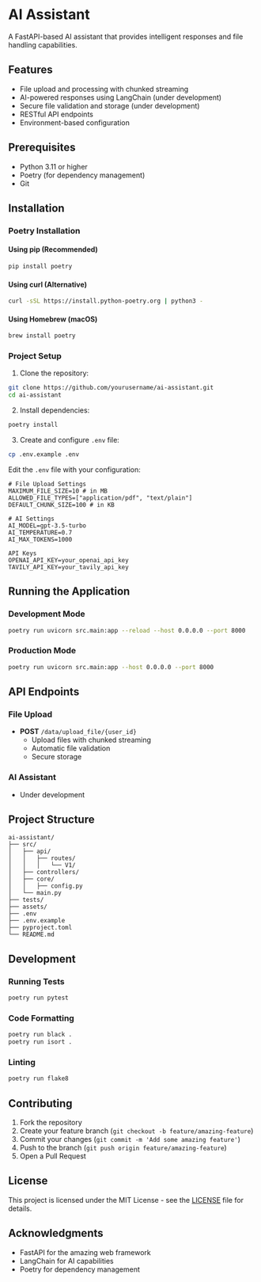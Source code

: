 # AI Assistant

A FastAPI-based AI assistant that provides intelligent responses and file handling capabilities.

## Features

- File upload and processing with chunked streaming
- AI-powered responses using LangChain (under development)
- Secure file validation and storage (under development)
- RESTful API endpoints
- Environment-based configuration

## Prerequisites

- Python 3.11 or higher
- Poetry (for dependency management)
- Git

## Installation

### Poetry Installation

#### Using pip (Recommended)
```bash
pip install poetry
```

#### Using curl (Alternative)
```bash
curl -sSL https://install.python-poetry.org | python3 -
```

#### Using Homebrew (macOS)
```bash
brew install poetry
```

### Project Setup

1. Clone the repository:
```bash
git clone https://github.com/yourusername/ai-assistant.git
cd ai-assistant
```

2. Install dependencies:
```bash
poetry install
```

3. Create and configure `.env` file:
```bash
cp .env.example .env
```

Edit the `.env` file with your configuration:
```env
# File Upload Settings
MAXIMUM_FILE_SIZE=10 # in MB
ALLOWED_FILE_TYPES=["application/pdf", "text/plain"]
DEFAULT_CHUNK_SIZE=100 # in KB

# AI Settings
AI_MODEL=gpt-3.5-turbo
AI_TEMPERATURE=0.7
AI_MAX_TOKENS=1000

API Keys
OPENAI_API_KEY=your_openai_api_key
TAVILY_API_KEY=your_tavily_api_key
```

## Running the Application

### Development Mode
```bash
poetry run uvicorn src.main:app --reload --host 0.0.0.0 --port 8000
```

### Production Mode
```bash
poetry run uvicorn src.main:app --host 0.0.0.0 --port 8000
```

## API Endpoints

### File Upload
- **POST** `/data/upload_file/{user_id}`
  - Upload files with chunked streaming
  - Automatic file validation
  - Secure storage

### AI Assistant
- Under development

## Project Structure

```
ai-assistant/
├── src/
│   ├── api/
│   │   ├── routes/
│   │   │   └── V1/
│   ├── controllers/
│   ├── core/
│   │   ├── config.py
│   └── main.py
├── tests/
├── assets/
├── .env
├── .env.example
├── pyproject.toml
└── README.md
```

## Development

### Running Tests
```bash
poetry run pytest
```

### Code Formatting
```bash
poetry run black .
poetry run isort .
```

### Linting
```bash
poetry run flake8
```

## Contributing

1. Fork the repository
2. Create your feature branch (`git checkout -b feature/amazing-feature`)
3. Commit your changes (`git commit -m 'Add some amazing feature'`)
4. Push to the branch (`git push origin feature/amazing-feature`)
5. Open a Pull Request

## License

This project is licensed under the MIT License - see the [LICENSE](LICENSE) file for details.

## Acknowledgments

- FastAPI for the amazing web framework
- LangChain for AI capabilities
- Poetry for dependency management
